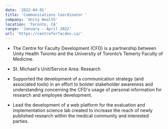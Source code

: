 ```yaml
---
date: '2022-04-01'
title: 'Communications Coordinator '
company: 'Unity Health'
location: 'Toronto, CA'
range: 'January - April 2022'
url: 'https://centreforfacdev.ca/'
---
```


- The Centre for Faculty Development (CFD) is a partnership between Unity Health Toronto and the University of Toronto’s Temerty Faculty of Medicine.

- St. Michael's Unit/Service Area: Research

- Supported the development of a communication strategy (and associated tools) in an effort to bolster stakeholder awareness and understanding concerning the CFD's usage of personal information for research and employee development.
- Lead the development of a web platform for the evaluation and implementation science lab created to increase the reach of newly published research within the medical community and interested parties.
